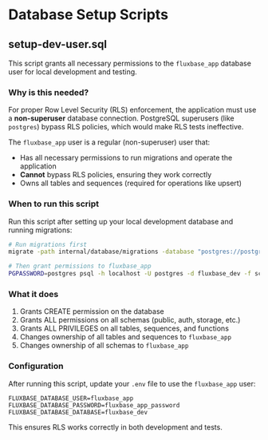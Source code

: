 # Database Setup Scripts

## setup-dev-user.sql

This script grants all necessary permissions to the `fluxbase_app` database user for local development and testing.

### Why is this needed?

For proper Row Level Security (RLS) enforcement, the application must use a **non-superuser** database connection. PostgreSQL superusers (like `postgres`) bypass RLS policies, which would make RLS tests ineffective.

The `fluxbase_app` user is a regular (non-superuser) user that:
- Has all necessary permissions to run migrations and operate the application
- **Cannot** bypass RLS policies, ensuring they work correctly
- Owns all tables and sequences (required for operations like upsert)

### When to run this script

Run this script after setting up your local development database and running migrations:

```bash
# Run migrations first
migrate -path internal/database/migrations -database "postgres://postgres:postgres@localhost:5432/fluxbase_dev?sslmode=disable" up

# Then grant permissions to fluxbase_app
PGPASSWORD=postgres psql -h localhost -U postgres -d fluxbase_dev -f scripts/setup-dev-user.sql
```

### What it does

1. Grants CREATE permission on the database
2. Grants ALL permissions on all schemas (public, auth, storage, etc.)
3. Grants ALL PRIVILEGES on all tables, sequences, and functions
4. Changes ownership of all tables and sequences to `fluxbase_app`
5. Changes ownership of all schemas to `fluxbase_app`

### Configuration

After running this script, update your `.env` file to use the `fluxbase_app` user:

```env
FLUXBASE_DATABASE_USER=fluxbase_app
FLUXBASE_DATABASE_PASSWORD=fluxbase_app_password
FLUXBASE_DATABASE_DATABASE=fluxbase_dev
```

This ensures RLS works correctly in both development and tests.
